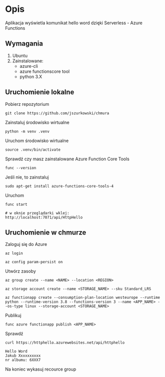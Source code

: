 # Opis

Aplikacja wyświetla komunikat hello word dzięki Serverless - Azure Functions

## Wymagania

1. Ubuntu
2. Zainstalowane:
	* azure-cli
	* azure functionscore tool
	* python 3.X

## Uruchomienie lokalne

Pobierz repozytorium

```
git clone https://github.com/jszurkowski/chmura
```

Zainstaluj środowisko wirtualne

```
python -m venv .venv
```

Uruchom środowisko wirtualne

```
source .venv/bin/activate
```

Sprawdź czy masz zainstalowane Azure Function Core Tools

```
func --version
```

Jeśli nie, to zainstaluj

```
sudo apt-get install azure-functions-core-tools-4
```

Uruchom

```
func start

# w oknie przeglądarki wklej:
http://localhost:7071/api/HttpHello
```
## Uruchomienie w chmurze

Zaloguj się do Azure

```
az login

az config param-persist on
```

Utwórz zasoby

```
az group create --name <NAME> --location <REGION>

az storage account create --name <STORAGE_NAME> --sku Standard_LRS

az functionapp create --consumption-plan-location westeurope --runtime python --runtime-version 3.8 --functions-version 3 --name <APP_NAME> --os-type linux --storage-account <STORAGE_NAME>
```

Publikuj

```
func azure functionapp publish <APP_NAME>
```

Sprawdź

```
curl https://httphello.azurewebsites.net/api/httphello

Hello Word
Jakub Xxxxxxxxxx
nr albumu: 6XXX7
```

Na koniec wykasuj recource group

```az group delete --resource-group <NAZWA>
```
